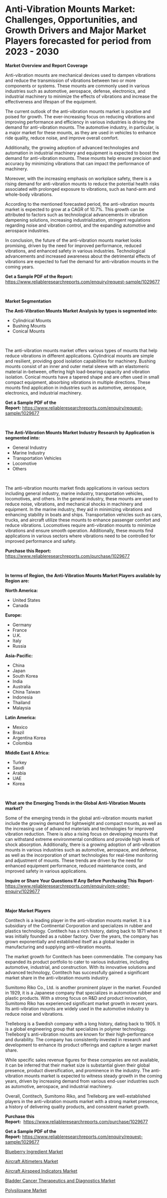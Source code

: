 <p><h1>Anti-Vibration Mounts Market: Challenges, Opportunities, and Growth Drivers and Major Market Players forecasted for period from 2023 - 2030</h1></p><p><strong>Market Overview and Report Coverage</strong></p>
<p><p>Anti-vibration mounts are mechanical devices used to dampen vibrations and reduce the transmission of vibrations between two or more components or systems. These mounts are commonly used in various industries such as automotive, aerospace, defense, electronics, and industrial machinery to minimize the effects of vibrations and increase the effectiveness and lifespan of the equipment.</p><p>The current outlook of the anti-vibration mounts market is positive and poised for growth. The ever-increasing focus on reducing vibrations and improving performance and efficiency in various industries is driving the demand for anti-vibration mounts. The automotive industry, in particular, is a major market for these mounts, as they are used in vehicles to enhance ride quality, reduce noise, and improve overall comfort.</p><p>Additionally, the growing adoption of advanced technologies and automation in industrial machinery and equipment is expected to boost the demand for anti-vibration mounts. These mounts help ensure precision and accuracy by minimizing vibrations that can impact the performance of machinery.</p><p>Moreover, with the increasing emphasis on workplace safety, there is a rising demand for anti-vibration mounts to reduce the potential health risks associated with prolonged exposure to vibrations, such as hand-arm and whole-body vibrations.</p><p>According to the mentioned forecasted period, the anti-vibration mounts market is expected to grow at a CAGR of 10.7%. This growth can be attributed to factors such as technological advancements in vibration dampening solutions, increasing industrialization, stringent regulations regarding noise and vibration control, and the expanding automotive and aerospace industries.</p><p>In conclusion, the future of the anti-vibration mounts market looks promising, driven by the need for improved performance, reduced vibrations, and enhanced safety in various industries. Technological advancements and increased awareness about the detrimental effects of vibrations are expected to fuel the demand for anti-vibration mounts in the coming years.</p></p>
<p><strong>Get a Sample PDF of the Report:</strong> <a href="https://www.reliableresearchreports.com/enquiry/request-sample/1029677">https://www.reliableresearchreports.com/enquiry/request-sample/1029677</a></p>
<p>&nbsp;</p>
<p><strong>Market Segmentation</strong></p>
<p><strong>The Anti-Vibration Mounts Market Analysis by types is segmented into:</strong></p>
<p><ul><li>Cylindrical Mounts</li><li>Bushing Mounts</li><li>Conical Mounts</li></ul></p>
<p>&nbsp;</p>
<p><p>The anti-vibration mounts market offers various types of mounts that help reduce vibrations in different applications. Cylindrical mounts are simple and resilient, providing good isolation capabilities for machinery. Bushing mounts consist of an inner and outer metal sleeve with an elastomeric material in-between, offering high load-bearing capacity and vibration isolation. Conical mounts have a tapered shape and are often used in small compact equipment, absorbing vibrations in multiple directions. These mounts find application in industries such as automotive, aerospace, electronics, and industrial machinery.</p></p>
<p><strong>Get a Sample PDF of the Report:</strong>&nbsp;<a href="https://www.reliableresearchreports.com/enquiry/request-sample/1029677">https://www.reliableresearchreports.com/enquiry/request-sample/1029677</a></p>
<p>&nbsp;</p>
<p><strong>The Anti-Vibration Mounts Market Industry Research by Application is segmented into:</strong></p>
<p><ul><li>General Industry</li><li>Marine Industry</li><li>Transportation Vehicles</li><li>Locomotive</li><li>Others</li></ul></p>
<p>&nbsp;</p>
<p><p>The anti-vibration mounts market finds applications in various sectors including general industry, marine industry, transportation vehicles, locomotives, and others. In the general industry, these mounts are used to reduce noise, vibrations, and mechanical shocks in machinery and equipment. In the marine industry, they aid in minimizing vibrations and enhancing stability in boats and ships. Transportation vehicles such as cars, trucks, and aircraft utilize these mounts to enhance passenger comfort and reduce vibrations. Locomotives require anti-vibration mounts to minimize vibrations and ensure smooth operation. Additionally, these mounts find applications in various sectors where vibrations need to be controlled for improved performance and safety.</p></p>
<p><strong>Purchase this Report:</strong>&nbsp; <a href="https://www.reliableresearchreports.com/purchase/1029677">https://www.reliableresearchreports.com/purchase/1029677</a></p>
<p>&nbsp;</p>
<p><strong>In terms of Region, the Anti-Vibration Mounts Market Players available by Region are:</strong></p>
<p>
    <p> <strong> North America: </strong>
        <ul>
            <li>United States</li>
            <li>Canada</li>
        </ul>
        </p> 
    <p> <strong> Europe: </strong>
        <ul>
            <li>Germany</li>
            <li>France</li>
            <li>U.K.</li>
            <li>Italy</li>
            <li>Russia</li>
        </ul>
        </p> 
    <p> <strong> Asia-Pacific: </strong>
        <ul>
            <li>China</li>
            <li>Japan</li>
            <li>South Korea</li>
            <li>India</li>
            <li>Australia</li>
            <li>China Taiwan</li>
            <li>Indonesia</li>
            <li>Thailand</li>
            <li>Malaysia</li>
        </ul>
        </p> 
    <p> <strong> Latin America: </strong>
        <ul>
            <li>Mexico</li>
            <li>Brazil</li>
            <li>Argentina Korea</li>
            <li>Colombia</li>
        </ul>
        </p> 
    <p> <strong> Middle East & Africa: </strong>
        <ul>
            <li>Turkey</li>
            <li>Saudi</li>
            <li>Arabia</li>
            <li>UAE</li>
            <li>Korea</li>
        </ul>
    </p>
    </p>
<p>&nbsp;</p>
<p><strong>What are the Emerging Trends in the Global Anti-Vibration Mounts market?</strong></p>
<p><p>Some of the emerging trends in the global anti-vibration mounts market include the growing demand for lightweight and compact mounts, as well as the increasing use of advanced materials and technologies for improved vibration reduction. There is also a rising focus on developing mounts that can withstand extreme environmental conditions and provide high levels of shock absorption. Additionally, there is a growing adoption of anti-vibration mounts in various industries such as automotive, aerospace, and defense, as well as the incorporation of smart technologies for real-time monitoring and adjustment of mounts. These trends are driven by the need for enhanced equipment performance, reduced maintenance costs, and improved safety in various applications.</p></p>
<p><strong>Inquire or Share Your Questions If Any Before Purchasing This Report</strong>- <a href="https://www.reliableresearchreports.com/enquiry/pre-order-enquiry/1029677">https://www.reliableresearchreports.com/enquiry/pre-order-enquiry/1029677</a></p>
<p>&nbsp;</p>
<p><strong>Major Market Players</strong></p>
<p><p>Contitech is a leading player in the anti-vibration mounts market. It is a subsidiary of the Continental Corporation and specializes in rubber and plastics technology. Contitech has a rich history, dating back to 1871 when it was initially founded as a rubber factory. Over the years, the company has grown exponentially and established itself as a global leader in manufacturing and supplying anti-vibration mounts.</p><p>The market growth for Contitech has been commendable. The company has expanded its product portfolio to cater to various industries, including automotive, industrial, and construction. With its innovative solutions and advanced technology, Contitech has successfully gained a significant market share in the anti-vibration mounts industry.</p><p>Sumitomo Riko Co., Ltd. is another prominent player in the market. Founded in 1929, it is a Japanese company that specializes in automotive rubber and plastic products. With a strong focus on R&D and product innovation, Sumitomo Riko has experienced significant market growth in recent years. Its anti-vibration mounts are widely used in the automotive industry to reduce noise and vibrations.</p><p>Trelleborg is a Swedish company with a long history, dating back to 1905. It is a global engineering group that specializes in polymer technology. Trelleborg's anti-vibration mounts are known for their high-performance and durability. The company has consistently invested in research and development to enhance its product offerings and capture a larger market share.</p><p>While specific sales revenue figures for these companies are not available, it can be inferred that their market size is substantial given their global presence, product diversification, and prominence in the industry. The anti-vibration mounts market is expected to witness steady growth in the coming years, driven by increasing demand from various end-user industries such as automotive, aerospace, and industrial machinery.</p><p>Overall, Contitech, Sumitomo Riko, and Trelleborg are well-established players in the anti-vibration mounts market with a strong market presence, a history of delivering quality products, and consistent market growth.</p></p>
<p><strong>Purchase this Report:</strong>&nbsp;&nbsp;<a href="https://www.reliableresearchreports.com/purchase/1029677">https://www.reliableresearchreports.com/purchase/1029677</a></p>
<p></p>
<p><strong>Get a Sample PDF of the Report:</strong>&nbsp;<a href="https://www.reliableresearchreports.com/enquiry/request-sample/1029677">https://www.reliableresearchreports.com/enquiry/request-sample/1029677</a></p>
<p><p><a href="https://issuu.com/reportprime-2/docs/blueberry-ingredient-market-size-2030.pptx?fr=xKAE9_zU1NQ">Blueberry Ingredient Market</a></p><p><a href="https://medium.com/@melissaarnold2022/aircraft-altimeters-market-size-growth-forecast-2023-2030-b691d1c53ea3">Aircraft Altimeters Market</a></p><p><a href="https://medium.com/@jessicaelliott65/aircraft-airspeed-indicators-market-size-growth-forecast-2023-2030-6de25c6768a8">Aircraft Airspeed Indicators Market</a></p><p><a href="https://issuu.com/reportprime-2/docs/bladder-cancer-therapeutics-and-diagnostics-market?fr=xKAE9_zU1NQ">Bladder Cancer Therapeutics and Diagnostics Market</a></p><p><a href="https://www.linkedin.com/pulse/polysiloxane-market-share-amp-new-trends-analysis-report-mqcge/">Polysiloxane Market</a></p></p>
